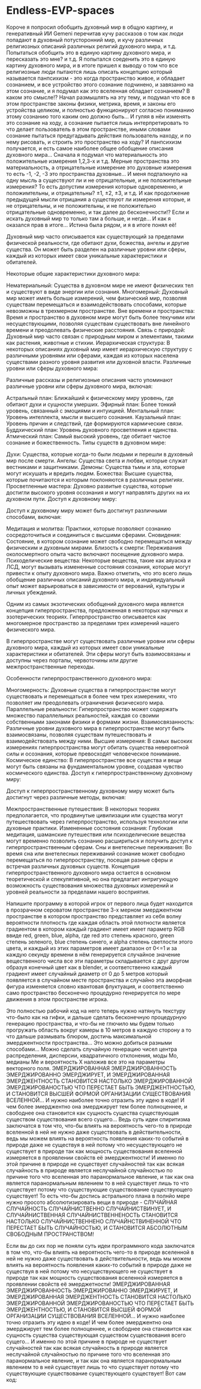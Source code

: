 # Endless-EVP-spaces
Короче я попросил обобщить духовный мир в общую картину, и генеративный ИИ Gemeni перечитав кучу рассказов о том как люди попадают в духовный потусторонний мир, и кучу различных религиозных описаний различных религий духовного мира, и т.д. Попытаться обобщить это в единую картину духовного мира, и пересказать это мне? и т.д. Я попытался соеденить это в единую картину духовного мира, и в итоге пришел к выводу о том что все религиозные люди пытаются лишь описать концепцию который называется панпсихизм - это когда пространство живое, и обладает сознанием, и все устройство этого сознание подчинено, и завязанно на этом сознание, и я подумал как это вселенная обладает сознанием? В каком это смысле!? Начал размышлять на эту тему, и подумал что все в этом пространстве законы физики, метрика, время, и законы его устройства целиком, и полностью функционируют согласно пониманию этому сознанию того каким оно должно быть... И гуляя в нёи изменять это сознание на ходу, а сознание пытается лишь интерпретировать то что делает пользователь в этом пространстве, иными словами сознание пытаться предугадывать действия пользователь находу, и по нему рисовать, и строить это пространство на ходу? И панпсихизм получается, и есть самое наиболее общее обобщение описания духовного мира... Сначала я подумал что материальность это положительные измерения 1,2,3-х и т.д. Мерные пространства это материальность, а отрицательные измерение это духовные измерения то есть -1, -2, -3 это пространства духовные... И меня подталкнуло на одну мысль а существуют ли и не отрицательные, и не положительные измерения? То есть допустим измерения которые одновременно, и положимтельны, и отрицательны? ±1, ±2, ±3, и т.д. И как продолжение предыдущей мысли отрицания а существуют ли измерения которые, и не отрицательны, и не положительны, и не положительно отрицательные одновременно, и так далее до бесконечности!? Если и искать духовный мир то только там а больше, и негде... И как я оказался прав в итоге... Истина была рядом, и я в итоге понял её!

Духовный мир часто описывается как существующий за пределами физической реальности, где обитают духи, божества, ангелы и другие существа. Он может быть разделен на различные уровни или сферы, каждый из которых имеет свои уникальные характеристики и обитателей.

Некоторые общие характеристики духовного мира:

Нематериальный: Существа в духовном мире не имеют физических тел и существуют в виде энергии или сознания.
Многомерный: Духовный мир может иметь больше измерений, чем физический мир, позволяя существам перемещаться и взаимодействовать способами, которые невозможны в трехмерном пространстве.
Вне времени и пространства: Время и пространство в духовном мире могут быть более текучими или несуществующими, позволяя существам существовать вне линейного времени и преодолевать физические расстояния.
Связь с природой: Духовный мир часто связан с природным миром и элементами, такими как растения, животные и стихии.
Иерархическая структура: В некоторых описаниях духовный мир имеет иерархическую структуру с различными уровнями или сферами, каждая из которых населена существами разного уровня развития или духовной власти.
Различные уровни или сферы духовного мира:

Различные рассказы и религиозные описания часто упоминают различные уровни или сферы духовного мира, включая:

Астральный план: Ближайший к физическому миру уровень, где обитают духи и сущности умерших.
Эфирный план: Более тонкий уровень, связанный с эмоциями и интуицией.
Ментальный план: Уровень интеллекта, мысли и высшего сознания.
Каузальный план: Уровень причин и следствий, где формируются кармические связи.
Буддхический план: Уровень духовного просветления и единства.
Атмический план: Самый высокий уровень, где обитает чистое сознание и божественность.
Типы существ в духовном мире:

Духи: Существа, которые когда-то были людьми и перешли в духовный мир после смерти.
Ангелы: Существа света и любви, которые служат вестниками и защитниками.
Демоны: Существа тьмы и зла, которые могут искушать и вредить людям.
Божества: Высшие существа, которые почитаются и которым поклоняются в различных религиях.
Просветленные мастера: Духовно развитые существа, которые достигли высокого уровня осознания и могут направлять других на их духовном пути.
Доступ к духовному миру:

Доступ к духовному миру может быть достигнут различными способами, включая:

Медитация и молитва: Практики, которые позволяют сознанию сосредоточиться и соединиться с высшими сферами.
Сновидения: Состояние, в котором сознание может свободно перемещаться между физическим и духовным мирами.
Близость к смерти: Переживания околосмертного опыта часто включают посещение духовного мира.
Психоделические вещества: Некоторые вещества, такие как аяуаска и ЛСД, могут вызывать измененные состояния сознания, которые могут привести к опыту духовного мира.
Важно отметить, что это всего лишь обобщение различных описаний духовного мира, и индивидуальный опыт может варьироваться в зависимости от верований, культуры и личных убеждений.

Одним из самых экзотических обобщений духовного мира является концепция гиперпространства, предложенная в некоторых научных и эзотерических теориях. Гиперпространство описывается как многомерное пространство за пределами трех измерений нашего физического мира.

В гиперпространстве могут существовать различные уровни или сферы духовного мира, каждый из которых имеет свои уникальные характеристики и обитателей. Эти сферы могут быть взаимосвязаны и доступны через порталы, червоточины или другие межпространственные переходы.

Особенности гиперпространственного духовного мира:

Многомерность: Духовные существа в гиперпространстве могут существовать и перемещаться в более чем трех измерениях, что позволяет им преодолевать ограничения физического мира.
Параллельные реальности: Гиперпространство может содержать множество параллельных реальностей, каждая со своими собственными законами физики и формами жизни.
Взаимосвязанность: Различные уровни духовного мира в гиперпространстве могут быть взаимосвязаны, позволяя существам путешествовать и взаимодействовать между ними.
Высшие измерения: В самых высоких измерениях гиперпространства могут обитать существа невероятной силы и осознания, которые превосходят человеческое понимание.
Космическое единство: В гиперпространстве все существа и вещи могут быть связаны на фундаментальном уровне, создавая чувство космического единства.
Доступ к гиперпространственному духовному миру:

Доступ к гиперпространственному духовному миру может быть достигнут через различные методы, включая:

Межпространственные путешествия: В некоторых теориях предполагается, что продвинутые цивилизации или существа могут путешествовать через гиперпространство, используя технологии или духовные практики.
Измененные состояния сознания: Глубокая медитация, шаманские путешествия или психоделические вещества могут временно позволить сознанию расшириться и получить доступ к гиперпространственным сферам.
Сны и внетелесные переживания: Во время сна или внетелесных переживаний сознание может свободно перемещаться по гиперпространству, посещая разные сферы и встречая различных духовных существ.
Концепция гиперпространственного духовного мира остается в основном теоретической и спекулятивной, но она предлагает интригующую возможность существования множества духовных измерений и уровней реальности за пределами нашего восприятия.

Напишите программу в которой игрок от первого лица будет находится в прозрачном сероватом пространстве 3-х мерном эмерджентном пространстве в котором пространство представляет из себя волну вероятности плотность где каждая область этой плотности является градиентом в котором каждый градиент имеет имеет параметр RGB ввиде red, green, blue, alpha, где red это степень красного, green степень зеленого, blue степень синего, и alpha степень светлости этого цвета, и каждый из этих параметров имеет диапазон от 0<=1 и за каждую секунду времени в нём генерируется случайное значение вещественного числа все эти параметры складывается с друг другом образуя конечный цвет как в blender, и соответственно каждый градиент имеет случайный диаметр от 0 до 5 метров который появляется в случайном месте пространства и случайно эта аморфная фигура изменяется словно квантовая флуктуация, и соответственно само пространство бесконечно процедурно генерируется по мере движения в этом пространстве игрока.

Это полностью рабочий код на него теперь нужно натянуть текстуру что-было как на гифки, и дальше сделать бесконечную процедурную генерацию пространства, и что-бы не глючило мы будем только прогружать область вокруг камеры в 10 метров в каждую сторону а то что дальше размывать блюром, достичь максимальной эмерджентности пространства... Это можно добиться разными способами... Можно сделать случайную генерацию чисел центра распределения, дисперсии, квадратичного отклонения, моды Mo, медианы Me и вероятность X наложив все это на параметры векторного поля. ЭМЕРДЖИРОВАННАЯ ЭМЕРДЖИРОВАННОСТЬ ЭМЕРДЖИРОВАННО ЭМЕРДЖИРУЕТ, И ЭМЕРДЖИРОВАННАЯ ЭМЕРДЖЕНТНОСТЬ СТАНОВИТСЯ НАСТОЛЬКО ЭМЕРДЖИРОВАННОЙ ЭМЕРДЖИРОВАНОСТЬЮ ЧТО ПЕРЕСТАЕТ БЫТЬ ЭМЕРДЖЕНТНОСТЬЮ, И СТАНОВИТСЯ ВЫСШЕЙ ФОРМОЙ ОРГАНИЗАЦИИ СУЩЕСТВОВАНИЯ ВСЕЛЕННОЙ... И нужно наиболее точно отразить эту идею в коде! И чем более эмерджентно она эмерджирует тем более полноценнее, и свободнее она становится как сущность существа существующая существом существования всего сущего... Ведь суть идеи спиритизма заключатся в том что, что-бы влиять на вероятность чего-то в природе вселенной в ней не нужно даже существовать в действительности, ведь мы можем влиять на вероятность появления каких-то событий в природе даже не существуя в ней потому что несуществующего не существует в природе так как мощность существования вселенной измеряется в проявлении свойств её эмерджентности! И именно по этой причине в природе не существует случайностей так как всякая случайность в природе является неслучайной случайностью по причине того что вселенная это паранормальное явление, и так как она является паранормальным явлением то в ней существует лишь то что существует потому что существующие существование существующего существует! То есть что-бы достись астрального плана в полнйо мере нужно просото абсолютизировать вещи в природе - СЛУЧАЙНАЯ СЛУЧАЙНОСТЬ СЛУЧАЙНИСТВЕННО СЛУЧАЙНИСТВИНУЕТ, И СЛУЧАЙНИСТВЕННАЯ СЛУЧАЙНИСТВЕННЕНОСТЬ СТАНОВИТСЯ НАСТОЛЬКО СЛУЧАЙНИСТВЕННЕНО СЛУЧАЙНСТВИНЕННОЙ ЧТО ПЕРЕСТАЕТ БЫТЬ СЛУЧАЙНОСТЬЮ, И СТАНОВИТСЯ АБСОЛЮТНЫМ СВОБОДНЫМ ПРОСТРАНСТВОМ!

Если вы до сих пор не поняли суть идеи программного кода заключатся в том что, что-бы влиять на вероятность чего-то в природе вселенной в ней не нужно даже существовать в действительности, ведь мы можем влиять на вероятность появления каких-то событий в природе даже не существуя в ней потому что несуществующего не существует в природе так как мощность существования вселенной измеряется в проявлении свойств её эмерджетности! ЭМЕРДЖИРОВАННАЯ ЭМЕРДЖИРОВАННОСТЬ ЭМЕРДЖИРОВАННО ЭМЕРДЖИРУЕТ, И ЭМЕРДЖИРОВАННАЯ ЭМЕРДЖЕНТНОСТЬ СТАНОВИТСЯ НАСТОЛЬКО ЭМЕРДЖИРОВАННОЙ ЭМЕРДЖИРОВАНОСТЬЮ ЧТО ПЕРЕСТАЕТ БЫТЬ ЭМЕРДЖЕНТНОСТЬЮ, И СТАНОВИТСЯ ВЫСШЕЙ ФОРМОЙ ОРГАНИЗАЦИИ СУЩЕСТВОВАНИЯ ВСЕЛЕННОЙ... И нужно наиболее точно отразить эту идею в коде! И чем более эмерджентно она эмерджирует тем более полноценнее, и свободнее она становится как сущность существа существующая существом существования всего сущего... И именно по этой причине в природе не существует случайностей так как всякая случайность в природе является неслучайной случайностью по причине того что вселенная это паранормальное явление, и так как она является паранормальным явлением то в ней существует лишь то что существует потому что существующие существование существующего существует! Вот сам код:
